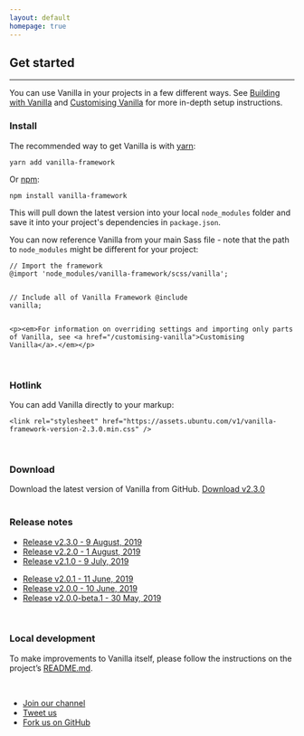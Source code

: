 ```yaml
---
layout: default
homepage: true
---
```


## Get started

<hr>

You can use Vanilla in your projects in a few different ways. See [Building with Vanilla](/building-vanilla) and [Customising Vanilla](/customising-vanilla) for more in-depth setup instructions.

<h3>Install</h3>
<div class="row">
  <div class="col-6">
    <p>The recommended way to get Vanilla is with <a href="https://www.yarnpkg.com/" class="p-link--external">yarn</a>:</p>
    <pre><code>yarn add vanilla-framework</code></pre>
    <p>Or <a href="https://www.npmjs.com/" class="p-link--external">npm</a>:</p>
    <pre><code>npm install vanilla-framework</code></pre>
    <p>This will pull down the latest version into your local <code>node_modules</code> folder and save it into your project's dependencies in <code>package.json</code>.</p>
  </div>
  <div class="col-6">
    <p>You can now reference Vanilla from your main Sass file - note that the path to <code>node_modules</code> might be different for your project:</p>
    <pre><code>// Import the framework
@import 'node_modules/vanilla-framework/scss/vanilla';

// Include all of Vanilla Framework
@include vanilla;</code></pre>

    <p><em>For information on overriding settings and importing only parts of Vanilla, see <a href="/customising-vanilla">Customising Vanilla</a>.</em></p>

  </div>
</div>

<br>

<div class="row">
<div class="u-equal-height">
  <div class="col-12">
    <h3>Hotlink</h3>
    <p>You can add Vanilla directly to your markup:</p>
    <pre><code>&lt;link rel="stylesheet" href="https://assets.ubuntu.com/v1/vanilla-framework-version-2.3.0.min.css" /&gt;</code></pre>
  </div>
</div>

<br>

<div class="row u-equal-height">
  <div class="col-12">
    <h3>Download</h3>
    <span>Download the latest version of Vanilla from GitHub.</span>
    <a href="https://github.com/canonical-web-and-design/vanilla-framework/archive/v2.3.0.zip" class="p-button--positive">Download v2.3.0</a>
  </div>
</div>

<br>

<div class="row">
<h3>Release notes</h3>
  <div class="col-6">
    <ul class="p-list--divided">
      <li class="p-list__item"><a href="https://github.com/canonical-web-and-design/vanilla-framework/releases/tag/v2.3.0">Release v2.3.0 - 9 August, 2019</a></li>
      <li class="p-list__item"><a href="https://github.com/canonical-web-and-design/vanilla-framework/releases/tag/v2.2.0">Release v2.2.0 - 1 August, 2019</a></li>
      <li class="p-list__item"><a href="https://github.com/canonical-web-and-design/vanilla-framework/releases/tag/v2.1.0">Release v2.1.0 - 9 July, 2019</a></li>
    </ul>
  </div>

  <div class="col-6">
    <ul class="p-list--divided">
      <li class="p-list__item"><a href="https://github.com/canonical-web-and-design/vanilla-framework/releases/tag/v2.0.1">Release v2.0.1 - 11 June, 2019</a></li>
      <li class="p-list__item"><a href="https://github.com/canonical-web-and-design/vanilla-framework/releases/tag/v2.0.0">Release v2.0.0 - 10 June, 2019</a></li>
      <li class="p-list__item"><a href="https://github.com/canonical-web-and-design/vanilla-framework/releases/tag/v2.1.0">Release v2.0.0-beta.1 - 30 May, 2019</a></li>
    </ul>
  </div>

  <br>

  <div class="row">
  <div class="col-12">
  <h3>Local development</h3>
  <p>To make improvements to Vanilla itself, please follow the instructions on the project’s <a href="https://github.com/canonical-web-and-design/vanilla-framework#vanilla-framework" class="p-link--external">README.md</a>.</p>

  <br>

  <ul class="p-inline-list">
    <li class="p-inline-list__item"><i class="p-list__icon--slack"></i><a href="https://vanillaframework.slack.com/">Join our channel</a></li>
    <li class="p-inline-list__item"><i class="p-list__icon--twitter"></i><a href="https://twitter.com/vanillaframewrk">Tweet us</a></li>
    <li class="p-inline-list__item"><i class="p-list__icon--github"></i><a href="https://github.com/canonical-web-and-design/vanilla-framework/issues/new">Fork us on GitHub</a></li>
  </ul>
  </div>
  </div>
</div>
